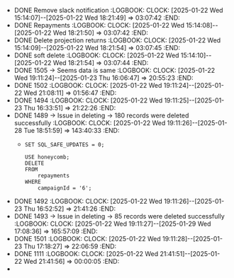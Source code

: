 - DONE Remove slack notification
  :LOGBOOK:
  CLOCK: [2025-01-22 Wed 15:14:07]--[2025-01-22 Wed 18:21:49] =>  03:07:42
  :END:
- DONE Repayments
  :LOGBOOK:
  CLOCK: [2025-01-22 Wed 15:14:08]--[2025-01-22 Wed 18:21:50] =>  03:07:42
  :END:
- DONE Delete projection returns
  :LOGBOOK:
  CLOCK: [2025-01-22 Wed 15:14:09]--[2025-01-22 Wed 18:21:54] =>  03:07:45
  :END:
- DONE soft delete
  :LOGBOOK:
  CLOCK: [2025-01-22 Wed 15:14:10]--[2025-01-22 Wed 18:21:54] =>  03:07:44
  :END:
- DONE 1505 -> Seems data is same
  :LOGBOOK:
  CLOCK: [2025-01-22 Wed 19:11:24]--[2025-01-23 Thu 16:06:47] =>  20:55:23
  :END:
- DONE 1502
  :LOGBOOK:
  CLOCK: [2025-01-22 Wed 19:11:24]--[2025-01-22 Wed 21:08:11] =>  01:56:47
  :END:
- DONE 1494
  :LOGBOOK:
  CLOCK: [2025-01-22 Wed 19:11:25]--[2025-01-23 Thu 16:33:51] =>  21:22:26
  :END:
- DONE 1489 -> Issue in deleting -> 180 records were deleted successfully
  :LOGBOOK:
  CLOCK: [2025-01-22 Wed 19:11:26]--[2025-01-28 Tue 18:51:59] =>  143:40:33
  :END:
	- ```
	  SET SQL_SAFE_UPDATES = 0;
	  
	  USE honeycomb;
	  DELETE
	  FROM
	      repayments
	  WHERE
	      campaignId = '6';
	  ```
- DONE 1492
  :LOGBOOK:
  CLOCK: [2025-01-22 Wed 19:11:26]--[2025-01-23 Thu 16:52:52] =>  21:41:26
  :END:
- DONE 1493 -> Issue in deleting -> 85 records were deleted successfully
  :LOGBOOK:
  CLOCK: [2025-01-22 Wed 19:11:27]--[2025-01-29 Wed 17:08:36] =>  165:57:09
  :END:
- DONE 1501
  :LOGBOOK:
  CLOCK: [2025-01-22 Wed 19:11:28]--[2025-01-23 Thu 17:18:27] =>  22:06:59
  :END:
- DONE 1111
  :LOGBOOK:
  CLOCK: [2025-01-22 Wed 21:41:51]--[2025-01-22 Wed 21:41:56] =>  00:00:05
  :END:
-